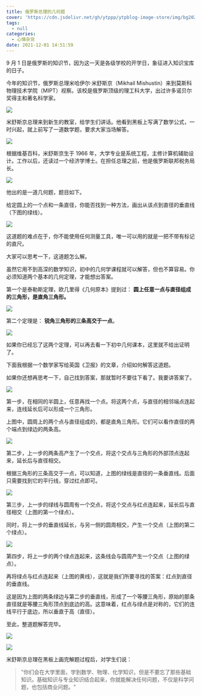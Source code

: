 ```yaml
---
title: 俄罗斯总理的几何题
cover: 'https://cdn.jsdelivr.net/gh/ytppp/ytpblog-image-store/img/bg2021092204.jpg'
tags:
  - null
categories:
  - 心情杂货
date: 2021-12-01 14:51:59
---
```


9 月 1 日是俄罗斯的知识节，因为这一天是各级学校的开学日，象征进入知识宝库的日子。

今年的知识节，俄罗斯总理米哈伊尔·米舒斯京（Mikhail Mishustin）来到莫斯科物理技术学院（MIPT）视察。该校是俄罗斯顶级的理工科大学，出过许多诺贝尔奖得主和著名科学家。

![](https://cdn.jsdelivr.net/gh/ytppp/ytpblog-image-store/img/bg2021092201.jpg)

米舒斯京总理来到新生的教室，给学生们讲话。他看到黑板上写满了数学公式，一时兴起，就上前写了一道数学题，要求大家当场解答。

![](https://cdn.jsdelivr.net/gh/ytppp/ytpblog-image-store/img/bg2021092202.jpg)

根据维基百科，米舒斯京生于 1966 年，大学专业是系统工程，主修计算机辅助设计。工作以后，还读过一个经济学博士。在担任总理之前，他是俄罗斯联邦税务局长。

![](https://cdn.jsdelivr.net/gh/ytppp/ytpblog-image-store/img/bg2021092203.jpg)

他出的是一道几何题，题目如下。

给定圆上的一个点和一条直径，你能否找到一种方法，画出从该点到直径的垂直线（下图的绿线）。

![](https://cdn.jsdelivr.net/gh/ytppp/ytpblog-image-store/img/bg2021092204.jpg)

这道题的难点在于，你不能使用任何测量工具，唯一可以用的就是一把不带有标记的直尺。

大家可以思考一下，这道题怎么解。

虽然它用不到高深的数学知识，初中的几何学课程就可以解答，但也不算容易。你必须知道两个基本的几何定理，才能想出答案。

第一个是泰勒斯定理，欧几里得《几何原本》提到过： **圆上任意一点与直径组成的三角形，是直角三角形。**

![](https://cdn.jsdelivr.net/gh/ytppp/ytpblog-image-store/img/bg2021092205.jpg)

第二个定理是： **锐角三角形的三条高交于一点**。

![](https://cdn.jsdelivr.net/gh/ytppp/ytpblog-image-store/img/bg2021092206.jpg)

如果你已经忘了这两个定理，可以再去看一下初中几何课本，这里就不给出证明了。

下面我根据一个数学家写给英国《卫报》的文章，介绍如何解答这道题。

如果你还想再思考一下，自己找到答案，那就暂时不要往下看了。我要讲答案了。

![](https://cdn.jsdelivr.net/gh/ytppp/ytpblog-image-store/img/bg2021092207.jpg)

第一步，在相同的半圆上，任意再找一个点。将这两个点，与直径的相邻端点连起来，连线延长后可以形成一个三角形。

上图中，圆周上的两个点与直径组成的，都是直角三角形。它们可以看作直径的两个端点到绿边的两条高。

![](https://cdn.jsdelivr.net/gh/ytppp/ytpblog-image-store/img/bg2021092208.jpg)

第二步，上一步的两条高产生了一个交点，将这个交点与三角形的外部顶点连起来，延长后与直径相交。

根据三角形的三条高交于一点，可以知道，上图的绿线是直径的一条垂直线。后面只需要找到它的平行线，穿过红点即可。

![](https://cdn.jsdelivr.net/gh/ytppp/ytpblog-image-store/img/bg2021092209.jpg)

第三步，上一步的绿线与圆周有一个交点，将这个交点与红点连起来，延长后与直径相交（上图的第一个绿点）。

同时，将上一步的垂直线延长，与另一侧的圆周相交，产生一个交点（上图的第二个绿点）。

![](https://cdn.jsdelivr.net/gh/ytppp/ytpblog-image-store/img/bg2021092210.jpg)

第四步，将上一步的两个绿点连起来，这条线会与圆周产生一个交点（上图的绿点）。

再将绿点与红点连起来（上图的黄线），这就是我们所要寻找的答案：红点到直径的垂直线。

这是因为上图的两条绿边与第二步的垂直线，形成了一个等腰三角形，原始的那条直径就是等腰三角形顶点到底边的高。这意味着，红点与绿点是对称的，它们的连线平行于底边，所以垂直于高（直径）。

至此，整道题解答完毕。

![](https://cdn.jsdelivr.net/gh/ytppp/ytpblog-image-store/img/bg2021092211.jpg)

![](https://cdn.jsdelivr.net/gh/ytppp/ytpblog-image-store/img/bg2021092212.jpg)

米舒斯京总理在黑板上画完解题过程后，对学生们说：

> "你们会在大学里面，学到数学、物理、化学知识，但是不要忘了那些基础知识。基础知识与专业知识结合起来，你就能解决任何问题，不仅是科学问题，也包括商业问题。"
